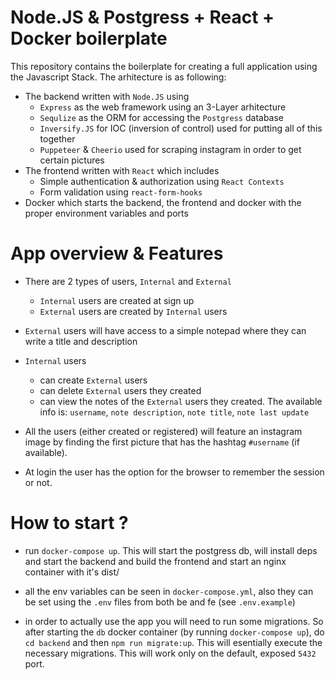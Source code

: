 # Node.JS & Postgress + React + Docker boilerplate

This repository contains the boilerplate for creating a full application using the Javascript Stack. The arhitecture is as following:
- The backend written with `Node.JS` using
    - `Express` as the web framework using an 3-Layer arhitecture
    - `Sequlize` as the ORM for accessing the `Postgress` database
    - `Inversify.JS` for IOC (inversion of control) used for putting all of this together
    - `Puppeteer` & `Cheerio` used for scraping instagram in order to get certain pictures
- The frontend written with `React` which includes
    - Simple authentication & authorization using `React Contexts`
    - Form validation using `react-form-hooks`
- Docker which starts the backend, the frontend and docker with the proper environment variables and ports
# App overview & Features
- There are 2 types of users, `Internal` and `External`
    - `Internal` users are created at sign up
    - `External` users are created by `Internal` users 

- `External` users will have access to a simple notepad where they can write a title and description

- `Internal` users
    - can create `External` users
    - can delete `External` users they created
    - can view the notes of the `External` users they created. The available info is: `username`, `note description`, `note title`, `note last update`

- All the users (either created or registered) will feature an instagram image by finding the first picture that has the hashtag `#username` (if available).

- At login the user has the option for the browser to remember the session or not.

# How to start ?

- run `docker-compose up`. This will start the postgress db, will install deps and start the backend and build the frontend and start an nginx container with it's dist/

- all the env variables can be seen in `docker-compose.yml`, also they can be set using the `.env` files from both be and fe (see `.env.example`)

- in order to actually use the app you will need to run some migrations. So after starting the `db` docker container (by running `docker-compose up`), do `cd backend` and then `npm run migrate:up`. This will esentially execute the necessary migrations. This will work only on the default, exposed `5432` port.

